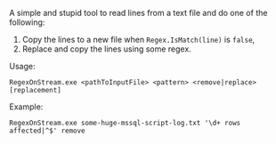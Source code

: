 A simple and stupid tool to read lines from a text file and do one of the following:

1. Copy the lines to a new file when `Regex.IsMatch(line)` is `false`,
2. Replace and copy the lines using some regex.

Usage:

```
RegexOnStream.exe <pathToInputFile> <pattern> <remove|replace> [replacement]
```

Example:

```
RegexOnStream.exe some-huge-mssql-script-log.txt '\d+ rows affected|^$' remove
```
